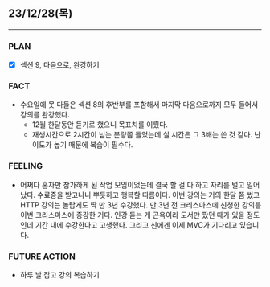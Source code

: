 ##  23/12/28(목)
***
### PLAN
* [X] 섹션 9, 다음으로, 완강하기 
### FACT
* 수요일에 못 다들은 섹션 8의 후반부를 포함해서 마지막 다음으로까지 모두 들어서 강의를 완강했다.
  * 12월 한달동안 듣기로 했으니 목표치를 이뤘다.
  * 재생시간으로 2시간이 넘는 분량쯤 들었는데 실 시간은 그 3배는 쓴 것 같다. 난이도가 높기 때문에 복습이 필수다.
### FEELING
* 어쩌다 혼자만 참가하게 된 작업 모임이었는데 결국 할 걸 다 하고 자리를 털고 일어났다. 수료증을 받고나니 뿌듯하고 행복할 따름이다. 이번 강의는 거의 한달 쯤 썼고 HTTP 강의는 놀랍게도 딱 만 3년 수강했다. 만 3년 전 크리스마스에 신청한 강의를 이번 크리스마스에 종강한 거다. 인강 듣는 게 곤욕이라 도서만 팠던 때가 있을 정도인데 기간 내에 수강한다고 고생했다. 그리고 신에겐 이제 MVC가 기다리고 있습니다.
### FUTURE ACTION
* 하루 날 잡고 강의 복습하기
